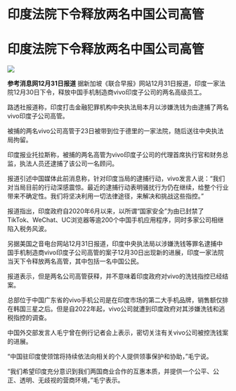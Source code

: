 # 印度法院下令释放两名中国公司高管

# 印度法院下令释放两名中国公司高管

![](https://inews.gtimg.com/om_bt/ONYfEXLC3C_wiONbwhypiwYsWALOAwPdtbwayNptS36xwAA/1000)

**参考消息网12月31日报道**
据新加坡《联合早报》网站12月31日报道，印度一家法院12月30日下令，释放中国手机制造商vivo印度子公司的两名高级员工。

路透社报道称，印度打击金融犯罪机构中央执法局本月以涉嫌洗钱为由逮捕了两名vivo印度子公司高管。

被捕的两名vivo公司高管于23日被带到位于德里的一家法院，随后送往中央执法局拘留。

印度报业托拉斯称，被捕的两名高管为vivo印度子公司的代理首席执行官和财务总监，执法人员还逮捕了该公司一名顾问。

报道引述中国媒体此前消息称，针对印度当局的逮捕行动，vivo发言人说：“我们对当局目前的行动深感震惊。最近的逮捕行动表明骚扰行为仍在继续，给整个行业带来不确定性。我们将坚决利用一切法律途径，来解决和挑战这些指控。”

报道指出，印度政府自2020年6月以来，以所谓“国家安全”为由已封禁了TikTok、WeChat、UC浏览器等逾200个中国手机应用程序，同时多家公司相继陷入税务风波。

另据美国之音电台网站12月31日报道，印度中央执法局以涉嫌洗钱等罪名逮捕中国手机制造商vivo印度子公司高管的案子12月30日出现新的进展，印度一家法院当天下令释放两名高管，其中包括一名中国公民。

报道表示，但是两名公司高管获释，并不意味着印度政府对vivo的洗钱指控已经结案。

总部位于中国广东省的vivo手机公司是在印度市场的第二大手机品牌，销售额仅排在韩国三星之后。但是自2022年起，vivo公司就遭到印度政府对其涉嫌洗钱和逃税指控的调查。

中国外交部发言人毛宁曾在例行记者会上表示，密切关注有关vivo公司被控洗钱案的进展。

“中国驻印度使领馆将持续依法向相关的个人提供领事保护和协助，”毛宁说。

“我们希望印度充分意识到我们两国商业合作的互惠本质，并提供一个公平、公正、透明、无歧视的营商环境，”毛宁表示。

